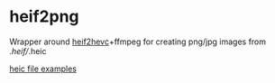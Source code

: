# heif2png
Wrapper around [heif2hevc](https://github.com/AterCattus/heif_extractor)+ffmpeg for creating png/jpg images from *.heif/*.heic

[heic file examples](https://github.com/nokiatech/heif/tree/gh-pages/content/images)
